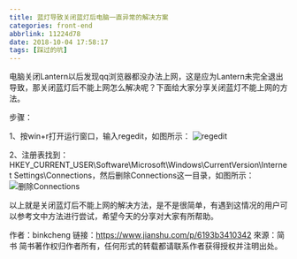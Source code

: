 ```yaml
---
title: 蓝灯导致关闭蓝灯后电脑一直异常的解决方案
categories: front-end
abbrlink: 11224d78
date: 2018-10-04 17:58:17
tags: [踩过的坑]
---
```

电脑关闭Lantern以后发现qq浏览器都没办法上网，这是应为Lantern未完全退出导致，那关闭蓝灯后不能上网怎么解决呢？下面给大家分享关闭蓝灯不能上网的方法。 

步骤：

1、按win+r打开运行窗口，输入regedit，如图所示：
![regedit](https://cdn.ru23.com/img/2018/10/1.webp)
 
2、注册表找到：HKEY_CURRENT_USER\Software\Microsoft\Windows\CurrentVersion\Internet Settings\Connections，然后删除Connections这一目录，如图所示：
![删除Connections](https://cdn.ru23.com/img/2018/10/2.jpg)

以上就是关闭蓝灯后不能上网的解决方法，是不是很简单，有遇到这情况的用户可以参考文中方法进行尝试，希望今天的分享对大家有所帮助。

作者：binkcheng
链接：https://www.jianshu.com/p/6193b3410342
來源：简书
简书著作权归作者所有，任何形式的转载都请联系作者获得授权并注明出处。
